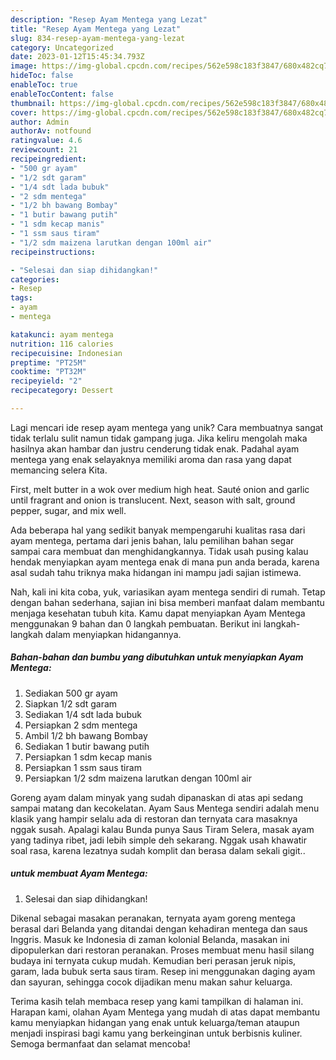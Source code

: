 ```yaml
---
description: "Resep Ayam Mentega yang Lezat"
title: "Resep Ayam Mentega yang Lezat"
slug: 834-resep-ayam-mentega-yang-lezat
category: Uncategorized
date: 2023-01-12T15:45:34.793Z
image: https://img-global.cpcdn.com/recipes/562e598c183f3847/680x482cq70/ayam-mentega-foto-resep-utama.jpg
hideToc: false
enableToc: true
enableTocContent: false
thumbnail: https://img-global.cpcdn.com/recipes/562e598c183f3847/680x482cq70/ayam-mentega-foto-resep-utama.jpg
cover: https://img-global.cpcdn.com/recipes/562e598c183f3847/680x482cq70/ayam-mentega-foto-resep-utama.jpg
author: Admin
authorAv: notfound
ratingvalue: 4.6
reviewcount: 21
recipeingredient:
- "500 gr ayam"
- "1/2 sdt garam"
- "1/4 sdt lada bubuk"
- "2 sdm mentega"
- "1/2 bh bawang Bombay"
- "1 butir bawang putih"
- "1 sdm kecap manis"
- "1 ssm saus tiram"
- "1/2 sdm maizena larutkan dengan 100ml air"
recipeinstructions:

- "Selesai dan siap dihidangkan!"
categories:
- Resep
tags:
- ayam
- mentega

katakunci: ayam mentega 
nutrition: 116 calories
recipecuisine: Indonesian
preptime: "PT25M"
cooktime: "PT32M"
recipeyield: "2"
recipecategory: Dessert

---
```





Lagi mencari ide resep ayam mentega yang unik? Cara membuatnya sangat tidak terlalu sulit namun tidak gampang juga. Jika keliru mengolah maka hasilnya akan hambar dan justru cenderung tidak enak. Padahal ayam mentega yang enak selayaknya memiliki aroma dan rasa yang dapat memancing selera Kita.





First, melt butter in a wok over medium high heat. Sauté onion and garlic until fragrant and onion is translucent. Next, season with salt, ground pepper, sugar, and mix well.

Ada beberapa hal yang sedikit banyak mempengaruhi kualitas rasa dari ayam mentega, pertama dari jenis bahan, lalu pemilihan bahan segar sampai cara membuat dan menghidangkannya. Tidak usah pusing kalau hendak menyiapkan ayam mentega enak di mana pun anda berada, karena asal sudah tahu triknya maka hidangan ini mampu jadi sajian istimewa.






Nah, kali ini kita coba, yuk, variasikan ayam mentega sendiri di rumah. Tetap dengan bahan sederhana, sajian ini bisa memberi manfaat dalam membantu menjaga kesehatan tubuh kita. Kamu dapat menyiapkan Ayam Mentega menggunakan 9 bahan dan 0 langkah pembuatan. Berikut ini langkah-langkah dalam menyiapkan hidangannya.

<!--inarticleads1-->

##### Bahan-bahan dan bumbu yang dibutuhkan untuk menyiapkan Ayam Mentega:

1. Sediakan 500 gr ayam
1. Siapkan 1/2 sdt garam
1. Sediakan 1/4 sdt lada bubuk
1. Persiapkan 2 sdm mentega
1. Ambil 1/2 bh bawang Bombay
1. Sediakan 1 butir bawang putih
1. Persiapkan 1 sdm kecap manis
1. Persiapkan 1 ssm saus tiram
1. Persiapkan 1/2 sdm maizena larutkan dengan 100ml air


Goreng ayam dalam minyak yang sudah dipanaskan di atas api sedang sampai matang dan kecokelatan. Ayam Saus Mentega sendiri adalah menu klasik yang hampir selalu ada di restoran dan ternyata cara masaknya nggak susah. Apalagi kalau Bunda punya Saus Tiram Selera, masak ayam yang tadinya ribet, jadi lebih simple deh sekarang. Nggak usah khawatir soal rasa, karena lezatnya sudah komplit dan berasa dalam sekali gigit.. 

<!--inarticleads2-->

#####  untuk membuat Ayam Mentega:


1. Selesai dan siap dihidangkan!

Dikenal sebagai masakan peranakan, ternyata ayam goreng mentega berasal dari Belanda yang ditandai dengan kehadiran mentega dan saus Inggris. Masuk ke Indonesia di zaman kolonial Belanda, masakan ini dipopulerkan dari restoran peranakan. Proses membuat menu hasil silang budaya ini ternyata cukup mudah. Kemudian beri perasan jeruk nipis, garam, lada bubuk serta saus tiram. Resep ini menggunakan daging ayam dan sayuran, sehingga cocok dijadikan menu makan sahur keluarga. 

Terima kasih telah membaca resep yang kami tampilkan di halaman ini. Harapan kami, olahan Ayam Mentega yang mudah di atas dapat membantu kamu menyiapkan hidangan yang enak untuk keluarga/teman ataupun menjadi inspirasi bagi kamu yang berkeinginan untuk berbisnis kuliner. Semoga bermanfaat dan selamat mencoba!
